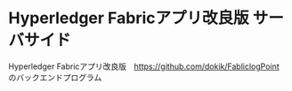 # Hyperledger Fabricアプリ改良版 サーバサイド

Hyperledger Fabricアプリ改良版　https://github.com/dokik/FabliclogPoint のバックエンドプログラム
